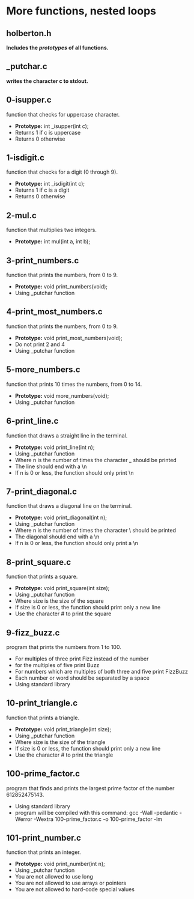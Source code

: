 # More functions, nested loops<br/>

## holberton.h<br/>
**Includes the _prototypes_ of all functions.**<br/>

## _putchar.c
**writes the character c to stdout.**<br/>

## 0-isupper.c<br/>
function that checks for uppercase character.<br/>
- **Prototype:** int _isupper(int c);
- Returns 1 if c is uppercase
- Returns 0 otherwise

## 1-isdigit.c<br/>
function that checks for a digit (0 through 9).<br/>
- **Prototype:** int _isdigit(int c);
- Returns 1 if c is a digit
- Returns 0 otherwise

## 2-mul.c<br/>
function that multiplies two integers.<br/>
- **Prototype:** int mul(int a, int b);

## 3-print_numbers.c<br/>
function that prints the numbers, from 0 to 9.<br/>
- **Prototype:** void print_numbers(void);
- Using _putchar function

## 4-print_most_numbers.c<br/>
function that prints the numbers, from 0 to 9.<br/>
- **Prototype:** void print_most_numbers(void);
- Do not print 2 and 4
- Using _putchar function

## 5-more_numbers.c<br/>
function that prints 10 times the numbers, from 0 to 14.<br/>
- **Prototype:** void more_numbers(void);
- Using _putchar function

## 6-print_line.c<br/>
function that draws a straight line in the terminal.<br/>
- **Prototype:** void print_line(int n);
- Using _putchar function
- Where n is the number of times the character _ should be printed
- The line should end with a \n
- If n is 0 or less, the function should only print \n

## 7-print_diagonal.c<br/>
function that draws a diagonal line on the terminal.<br/>
- **Prototype:** void print_diagonal(int n);
- Using _putchar function
- Where n is the number of times the character \ should be printed
- The diagonal should end with a \n
- If n is 0 or less, the function should only print a \n

## 8-print_square.c<br/>
function that prints a square.<br/>
- **Prototype:** void print_square(int size);
- Using _putchar function
- Where size is the size of the square
- If size is 0 or less, the function should print only a new line
- Use the character # to print the square

## 9-fizz_buzz.c<br/>
program that prints the numbers from 1 to 100.
- For multiples of three print Fizz instead of the number
- for the multiples of five print Buzz
- For numbers which are multiples of both three and five print FizzBuzz
- Each number or word should be separated by a space
- Using standard library

## 10-print_triangle.c<br/>
function that prints a triangle.<br/>
- **Prototype:** void print_triangle(int size);
- Using _putchar function
- Where size is the size of the triangle
- If size is 0 or less, the function should print only a new line
- Use the character # to print the triangle

## 100-prime_factor.c<br/>
program that finds and prints the largest prime factor of the number
612852475143.<br/>
- Using standard library
- program will be compiled with this command:
gcc -Wall -pedantic -Werror -Wextra 100-prime_factor.c -o 100-prime_factor -lm

## 101-print_number.c
function that prints an integer.<br/>
- **Prototype:** void print_number(int n);
- Using _putchar function
- You are not allowed to use long
- You are not allowed to use arrays or pointers
- You are not allowed to hard-code special values